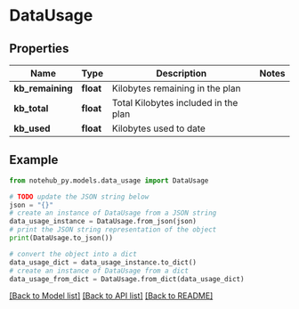 # DataUsage

## Properties

| Name             | Type      | Description                          | Notes |
| ---------------- | --------- | ------------------------------------ | ----- |
| **kb_remaining** | **float** | Kilobytes remaining in the plan      |
| **kb_total**     | **float** | Total Kilobytes included in the plan |
| **kb_used**      | **float** | Kilobytes used to date               |

## Example

```python
from notehub_py.models.data_usage import DataUsage

# TODO update the JSON string below
json = "{}"
# create an instance of DataUsage from a JSON string
data_usage_instance = DataUsage.from_json(json)
# print the JSON string representation of the object
print(DataUsage.to_json())

# convert the object into a dict
data_usage_dict = data_usage_instance.to_dict()
# create an instance of DataUsage from a dict
data_usage_from_dict = DataUsage.from_dict(data_usage_dict)
```

[[Back to Model list]](../README.md#documentation-for-models) [[Back to API list]](../README.md#documentation-for-api-endpoints) [[Back to README]](../README.md)
